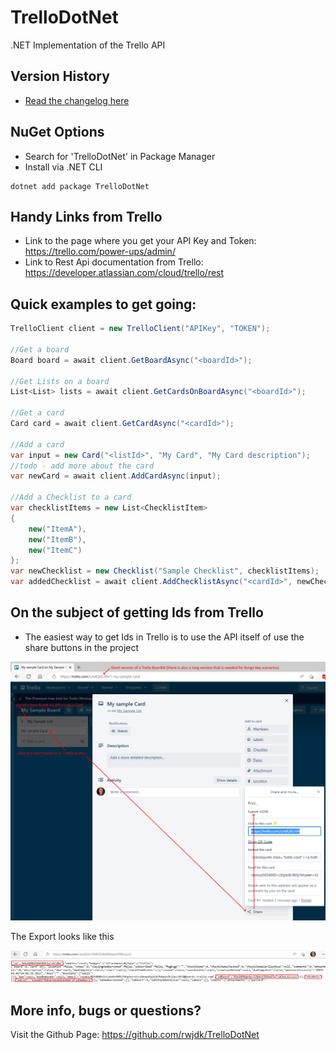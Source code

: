 # TrelloDotNet
.NET Implementation of the Trello API

## Version History
- [Read the changelog here](Changelog.md)

## NuGet Options
- Search for 'TrelloDotNet' in Package Manager
- Install via .NET CLI
```shell
dotnet add package TrelloDotNet
```

## Handy Links from Trello
- Link to the page where you get your API Key and Token: https://trello.com/power-ups/admin/
- Link to Rest Api documentation from Trello: https://developer.atlassian.com/cloud/trello/rest

## Quick examples to get going:

```cs
TrelloClient client = new TrelloClient("APIKey", "TOKEN");

//Get a board
Board board = await client.GetBoardAsync("<boardId>");

//Get Lists on a board
List<List> lists = await client.GetCardsOnBoardAsync("<boardId>");

//Get a card
Card card = await client.GetCardAsync("<cardId>");

//Add a card
var input = new Card("<listId>", "My Card", "My Card description");
//todo - add more about the card 
var newCard = await client.AddCardAsync(input);

//Add a Checklist to a card
var checklistItems = new List<ChecklistItem>
{
    new("ItemA"),
    new("ItemB"),
    new("ItemC")
};
var newChecklist = new Checklist("Sample Checklist", checklistItems);
var addedChecklist = await client.AddChecklistAsync("<cardId>", newChecklist);

```

## On the subject of getting Ids from Trello
- The easiest way to get Ids in Trello is to use the API itself of use the share buttons in the project

![Trello Board](Images/trello_board.png)

The Export looks like this

![JSON Example](Images/json_example.png)

## More info, bugs or questions?
Visit the Github Page: https://github.com/rwjdk/TrelloDotNet